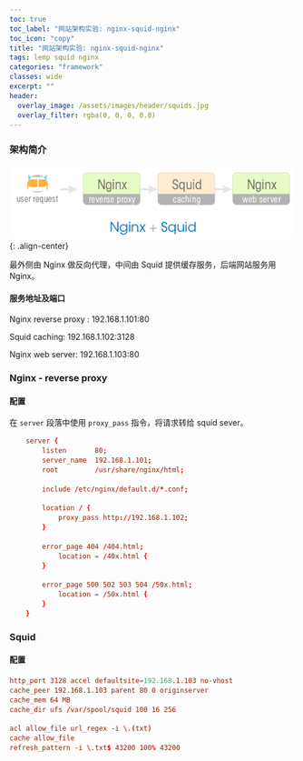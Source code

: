 ```yaml
---
toc: true
toc_label: "网站架构实验: nginx-squid-nginx"
toc_icon: "copy"
title: "网站架构实验: nginx-squid-nginx"
tags: lemp squid nginx
categories: "framework"
classes: wide
excerpt: ""
header:
  overlay_image: /assets/images/header/squids.jpg
  overlay_filter: rgba(0, 0, 0, 0.8)
---
```








### 架构简介

![image-center](/assets/images/frm.test.nginx.squid.png){: .align-center}

最外侧由 Nginx 做反向代理，中间由 Squid 提供缓存服务，后端网站服务用 Nginx。



#### 服务地址及端口

Nginx reverse proxy : 192.168.1.101:80

Squid caching: 192.168.1.102:3128

Nginx web server: 192.168.1.103:80










### Nginx - reverse proxy


#### 配置

在 `server` 段落中使用 `proxy_pass` 指令，将请求转给 squid sever。

```conf
    server {
        listen       80;
        server_name  192.168.1.101;
        root         /usr/share/nginx/html;

        include /etc/nginx/default.d/*.conf;

        location / {
            proxy_pass http://192.168.1.102;
        }

        error_page 404 /404.html;
            location = /40x.html {
        }

        error_page 500 502 503 504 /50x.html;
            location = /50x.html {
        }
    }
```






### Squid



#### 配置

```conf
http_port 3128 accel defaultsite=192.168.1.103 no-vhost
cache_peer 192.168.1.103 parent 80 0 originserver
cache_mem 64 MB
cache_dir ufs /var/spool/squid 100 16 256

acl allow_file url_regex -i \.(txt)
cache allow_file
refresh_pattern -i \.txt$ 43200 100% 43200
```
